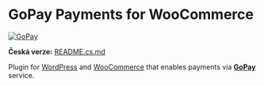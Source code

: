# GoPay Payments for WooCommerce

[![GoPay](https://account.gopay.com/download/gopay_bannery-modre.png "GoPay Logo")](https://www.gopay.com/)

__Česká verze:__ [README.cs.md](https://github.com/ondrejd/odwp-wc-gopay-payments/blob/master/README.cs.md)

Plugin for [WordPress](https://wordpress.org/) and [WooCommerce](https://woocommerce.com/) that enables payments via __[GoPay](https://www.gopay.com/)__ service.
